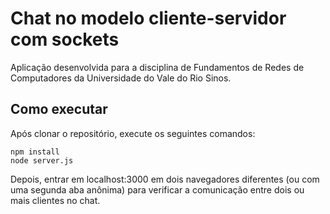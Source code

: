 # Chat no modelo cliente-servidor com sockets

Aplicação desenvolvida para a disciplina de Fundamentos de Redes de Computadores da Universidade do Vale do Rio Sinos.

## Como executar

Após clonar o repositório, execute os seguintes comandos:

```
npm install
node server.js
```

Depois, entrar em localhost:3000 em dois navegadores diferentes (ou com uma segunda aba anônima) para verificar a comunicação entre dois ou mais clientes no chat.